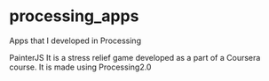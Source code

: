 processing_apps
===============

Apps that I developed in Processing

PainterJS
It is a stress relief game developed as a part of a Coursera course.
It is made using Processing2.0
